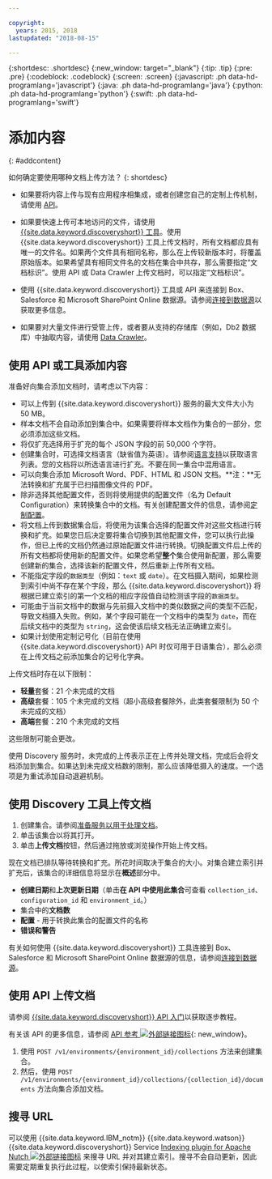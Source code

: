 ```yaml
---

copyright:
  years: 2015, 2018
lastupdated: "2018-08-15"

---
```


{:shortdesc: .shortdesc}
{:new_window: target="_blank"}
{:tip: .tip}
{:pre: .pre}
{:codeblock: .codeblock}
{:screen: .screen}
{:javascript: .ph data-hd-programlang='javascript'}
{:java: .ph data-hd-programlang='java'}
{:python: .ph data-hd-programlang='python'}
{:swift: .ph data-hd-programlang='swift'}

# 添加内容
{: #addcontent}

如何确定要使用哪种文档上传方法？
{: shortdesc}

-   如果要将内容上传与现有应用程序相集成，或者创建您自己的定制上传机制，请使用 [API](/docs/services/discovery/getting-started.html)。
-   如果要快速上传可本地访问的文件，请使用 [{{site.data.keyword.discoveryshort}} 工具](/docs/services/discovery/getting-started-tool.html)。使用 {{site.data.keyword.discoveryshort}} 工具上传文档时，所有文档都应具有唯一的文件名。如果两个文件具有相同名称，那么在上传较新版本时，将覆盖原始版本。如果希望具有相同文件名的文档在集合中共存，那么需要指定“文档标识”。使用 API 或 Data Crawler 上传文档时，可以指定“文档标识”。
-   使用 {{site.data.keyword.discoveryshort}} 工具或 API 来连接到 Box、Salesforce 和 Microsoft SharePoint Online 数据源。请参阅[连接到数据源](/docs/services/discovery/connect.html)以获取更多信息。

-   如果要对大量文件进行受管上传，或者要从支持的存储库（例如，Db2 数据库）中抽取内容，请使用 [Data Crawler](/docs/services/discovery/data-crawler.html)。

## 使用 API 或工具添加内容

准备好向集合添加文档时，请考虑以下内容：

-   可以上传到 {{site.data.keyword.discoveryshort}} 服务的最大文件大小为 50 MB。
-   样本文档不会自动添加到集合中。如果需要将样本文档作为集合的一部分，您必须添加这些文档。
-   将仅扩充选择用于扩充的每个 JSON 字段的前 50,000 个字符。
-   创建集合时，可选择文档语言（缺省值为英语）。请参阅[语言支持](/docs/services/discovery/language-support.html)以获取语言列表。您的文档将以所选语言进行扩充。不要在同一集合中混用语言。
-   可以向集合添加 Microsoft Word、PDF、HTML 和 JSON 文档。**注：**无法转换和扩充属于已扫描图像文件的 PDF。
-   除非选择其他配置文件，否则将使用提供的配置文件（名为 Default Configuration）来转换集合中的文档。有关创建配置文件的信息，请参阅[定制配置](/docs/services/discovery/building.html#custom-configuration)。
-   将文档上传到数据集合后，将使用为该集合选择的配置文件对这些文档进行转换和扩充。如果您日后决定要将集合切换到其他配置文件，您可以执行此操作，但已上传的文档仍然通过原始配置文件进行转换。切换配置文件后上传的所有文档都将使用新的配置文件。如果您希望**整个**集合使用新配置，那么需要创建新的集合，选择该新的配置文件，然后重新上传所有文档。
-   不能指定字段的`数据类型`（例如：`text` 或 `date`）。在文档摄入期间，如果检测到索引中尚不存在某个字段，那么 {{site.data.keyword.discoveryshort}} 将根据已建立索引的第一个文档的相应字段值自动检测该字段的`数据类型`。
-   可能由于当前文档中的数据与先前摄入文档中的类似数据之间的类型不匹配，导致文档摄入失败。例如，某个字段可能在一个文档中的类型为 `date`，而在后续文档中的类型为 `string`，这会使该后续文档无法正确建立索引。
-   如果计划使用定制记号化（目前在使用 {{site.data.keyword.discoveryshort}} API 时仅可用于日语集合），那么必须在上传文档之前添加集合的记号化字典。

上传文档时存在以下限制：

-   **轻量**套餐：21 个未完成的文档
-   **高级**套餐：105 个未完成的文档（超小高级套餐除外，此类套餐限制为 50 个未完成的文档）
-   **高端**套餐：210 个未完成的文档

这些限制可能会更改。 

使用 Discovery 服务时，未完成的上传表示正在上传并处理文档，完成后会将文档添加到集合。如果达到未完成文档数的限制，那么应该降低摄入的速度。一个选项是为重试添加自动退避机制。

## 使用 Discovery 工具上传文档

1.  创建集合。请参阅[准备服务以用于处理文档](/docs/services/discovery/building.html#preparing-the-service-for-your-documents)。
1.  单击该集合以将其打开。
1.  单击**上传文档**按钮，然后通过拖放或浏览操作开始上传文档。

现在文档已排队等待转换和扩充。所花时间取决于集合的大小。对集合建立索引并扩充后，该集合的详细信息将显示在**概述**部分中。

-   **创建日期**和**上次更新日期**（单击**在 API 中使用此集合**可查看 `collection_id`、`configuration_id` 和 `environment_id`。）
-   集合中的**文档数**
-   **配置** - 用于转换此集合的配置文件的名称
-   **错误和警告**

有关如何使用 {{site.data.keyword.discoveryshort}} 工具连接到 Box、Salesforce 和 Microsoft SharePoint Online 数据源的信息，请参阅[连接到数据源](/docs/services/discovery/connect.html)。


## 使用 API 上传文档

请参阅 [{{site.data.keyword.discoveryshort}} API 入门](/docs/services/discovery/getting-started.html)以获取逐步教程。

有关该 API 的更多信息，请参阅 [API 参考 ![外部链接图标](../../icons/launch-glyph.svg "外部链接图标")](http://www.ibm.com/watson/developercloud/discovery/api/v1/){: new_window}。

1.  使用 `POST /v1/environments/{environment_id}/collections` 方法来创建集合。
1.  然后，使用 `POST /v1/environments/{environment_id}/collections/{collection_id}/documents` 方法向集合添加文档。

## 搜寻 URL

可以使用 {{site.data.keyword.IBM_notm}} {{site.data.keyword.watson}} {{site.data.keyword.discoveryshort}} Service [Indexing plugin for Apache Nutch ![外部链接图标](../../icons/launch-glyph.svg "外部链接图标")](https://github.com/IBM-Watson/nutch-indexer-discovery) 来搜寻 URL 并对其建立索引。搜寻不会自动更新，因此需要定期重复执行此过程，以使索引保持最新状态。
